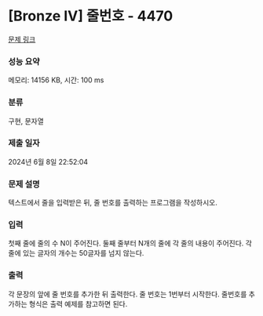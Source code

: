 # [Bronze IV] 줄번호 - 4470 

[문제 링크](https://www.acmicpc.net/problem/4470) 

### 성능 요약

메모리: 14156 KB, 시간: 100 ms

### 분류

구현, 문자열

### 제출 일자

2024년 6월 8일 22:52:04

### 문제 설명

<p>
	텍스트에서 줄을 입력받은 뒤, 줄 번호를 출력하는 프로그램을 작성하시오.</p>

### 입력 

 <p>
	첫째 줄에 줄의 수 N이 주어진다. 둘째 줄부터 N개의 줄에 각 줄의 내용이 주어진다. 각 줄에 있는 글자의 개수는 50글자를 넘지 않는다.</p>

### 출력 

 <p>
	각 문장의 앞에 줄 번호를 추가한 뒤 출력한다. 줄 번호는 1번부터 시작한다. 줄번호를 추가하는 형식은 출력 예제를 참고하면 된다.</p>

